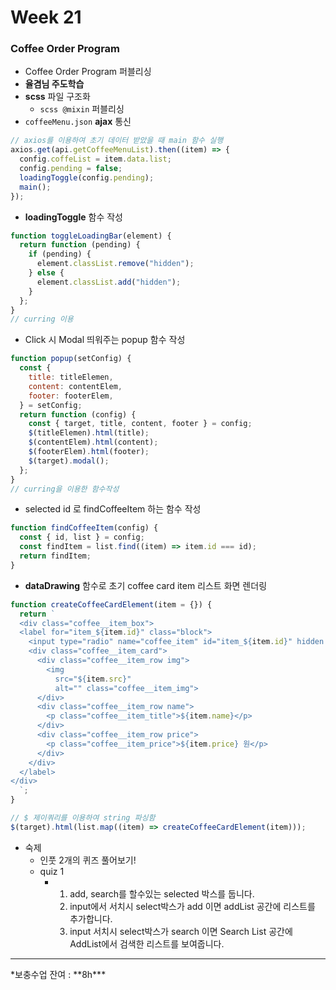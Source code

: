 # Week 21

### Coffee Order Program

+ Coffee Order Program 퍼블리싱
+ **율겸님 주도학습**
+ **scss** 파일 구조화
  - `scss @mixin` 퍼블리싱
+ `coffeeMenu.json` **ajax**  통신

```js
// axios를 이용하여 초기 데이터 받았을 때 main 함수 실행
axios.get(api.getCoffeeMenuList).then((item) => {
  config.coffeList = item.data.list;
  config.pending = false;
  loadingToggle(config.pending);
  main();
});
```

- **loadingToggle** 함수 작성

```js
function toggleLoadingBar(element) {
  return function (pending) {
    if (pending) {
      element.classList.remove("hidden");
    } else {
      element.classList.add("hidden");
    }
  };
}
// curring 이용
```

+ Click 시 Modal 띄워주는 popup 함수 작성

```js
function popup(setConfig) {
  const {
    title: titleElemen,
    content: contentElem,
    footer: footerElem,
  } = setConfig;
  return function (config) {
    const { target, title, content, footer } = config;
    $(titleElemen).html(title);
    $(contentElem).html(content);
    $(footerElem).html(footer);
    $(target).modal();
  };
}
// curring을 이용한 함수작성
```

+ selected id 로 findCoffeeItem 하는 함수 작성

```js
function findCoffeeItem(config) {
  const { id, list } = config;
  const findItem = list.find((item) => item.id === id);
  return findItem;
}
```



+ **dataDrawing** 함수로 초기 coffee card item 리스트 화면 렌더링

```js
function createCoffeeCardElement(item = {}) {
  return `
  <div class="coffee__item_box">
  <label for="item_${item.id}" class="block">
    <input type="radio" name="coffee_item" id="item_${item.id}" hidden class="coffee__checkbox" data-number="${item.id}">
    <div class="coffee__item_card">
      <div class="coffee__item_row img">
        <img
          src="${item.src}"
          alt="" class="coffee__item_img">
      </div>
      <div class="coffee__item_row name">
        <p class="coffee__item_title">${item.name}</p>
      </div>
      <div class="coffee__item_row price">
        <p class="coffee__item_price">${item.price} 원</p>
      </div>
    </div>
  </label>
</div>
  `;
}

// $ 제이쿼리를 이용하여 string 파싱함
$(target).html(list.map((item) => createCoffeeCardElement(item)));
```







+ 숙제
  +  인풋 2개의 퀴즈 풀어보기!
  + quiz 1 
    + 1. add, search를 할수있는 selected 박스를 둡니다.
      2. input에서 서치시 select박스가 add 이면 addList 공간에 리스트를 추가합니다.
      3. input 서치시 select박스가 search 이면 Search List 공간에 AddList에서 검색한 리스트를 보여줍니다.

<hr>
*보충수업 잔여  : **8h***

